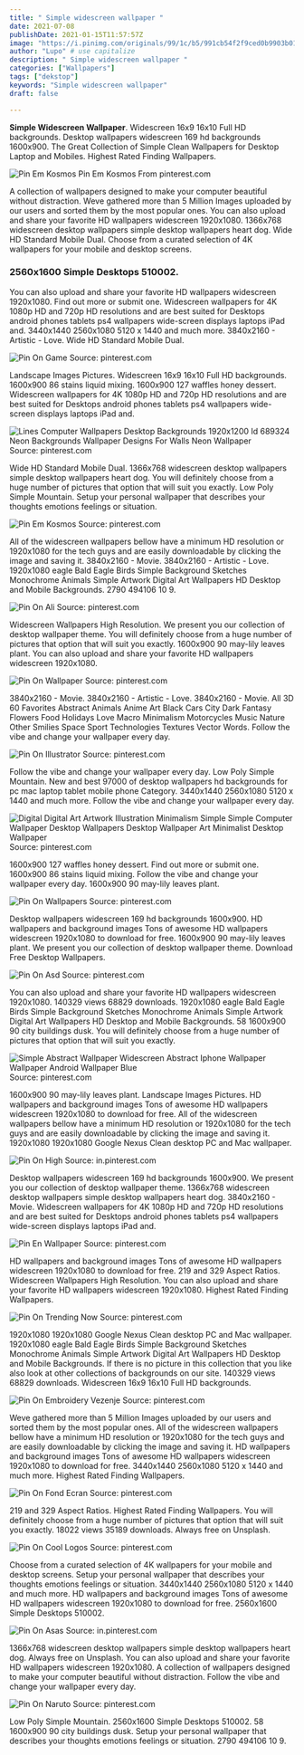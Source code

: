 ```yaml
---
title: " Simple widescreen wallpaper "
date: 2021-07-08
publishDate: 2021-01-15T11:57:57Z
image: "https://i.pinimg.com/originals/99/1c/b5/991cb54f2f9ced0b9903b0132de7fced.jpg"
author: "Lupo" # use capitalize
description: " Simple widescreen wallpaper "
categories: ["Wallpapers"]
tags: ["dekstop"]
keywords: "Simple widescreen wallpaper"
draft: false

---
```



**Simple Widescreen Wallpaper**. Widescreen 16x9 16x10 Full HD backgrounds. Desktop wallpapers widescreen 169 hd backgrounds 1600x900. The Great Collection of Simple Clean Wallpapers for Desktop Laptop and Mobiles. Highest Rated Finding Wallpapers.

![Pin Em Kosmos](https://i.pinimg.com/originals/1f/ab/b7/1fabb730b2945a9c1d3eb8717aa32e8e.jpg "Pin Em Kosmos")
Pin Em Kosmos From pinterest.com


A collection of wallpapers designed to make your computer beautiful without distraction. Weve gathered more than 5 Million Images uploaded by our users and sorted them by the most popular ones. You can also upload and share your favorite HD wallpapers widescreen 1920x1080. 1366x768 widescreen desktop wallpapers simple desktop wallpapers heart dog. Wide HD Standard Mobile Dual. Choose from a curated selection of 4K wallpapers for your mobile and desktop screens.

### 2560x1600 Simple Desktops 510002.

You can also upload and share your favorite HD wallpapers widescreen 1920x1080. Find out more or submit one. Widescreen wallpapers for 4K 1080p HD and 720p HD resolutions and are best suited for Desktops android phones tablets ps4 wallpapers wide-screen displays laptops iPad and. 3440x1440 2560x1080 5120 x 1440 and much more. 3840x2160 - Artistic - Love. Wide HD Standard Mobile Dual.


![Pin On Game](https://i.pinimg.com/originals/02/9c/6c/029c6c5e304f9341a9d2fc05cb66a595.jpg "Pin On Game")
Source: pinterest.com

Landscape Images Pictures. Widescreen 16x9 16x10 Full HD backgrounds. 1600x900 86 stains liquid mixing. 1600x900 127 waffles honey dessert. Widescreen wallpapers for 4K 1080p HD and 720p HD resolutions and are best suited for Desktops android phones tablets ps4 wallpapers wide-screen displays laptops iPad and.

![Lines Computer Wallpapers Desktop Backgrounds 1920x1200 Id 689324 Neon Backgrounds Wallpaper Designs For Walls Neon Wallpaper](https://i.pinimg.com/originals/d0/a0/70/d0a07064bac1a3c17c7cccf8b1f380d7.jpg "Lines Computer Wallpapers Desktop Backgrounds 1920x1200 Id 689324 Neon Backgrounds Wallpaper Designs For Walls Neon Wallpaper")
Source: pinterest.com

Wide HD Standard Mobile Dual. 1366x768 widescreen desktop wallpapers simple desktop wallpapers heart dog. You will definitely choose from a huge number of pictures that option that will suit you exactly. Low Poly Simple Mountain. Setup your personal wallpaper that describes your thoughts emotions feelings or situation.

![Pin Em Kosmos](https://i.pinimg.com/originals/1f/ab/b7/1fabb730b2945a9c1d3eb8717aa32e8e.jpg "Pin Em Kosmos")
Source: pinterest.com

All of the widescreen wallpapers bellow have a minimum HD resolution or 1920x1080 for the tech guys and are easily downloadable by clicking the image and saving it. 3840x2160 - Movie. 3840x2160 - Artistic - Love. 1920x1080 eagle Bald Eagle Birds Simple Background Sketches Monochrome Animals Simple Artwork Digital Art Wallpapers HD Desktop and Mobile Backgrounds. 2790 494106 10 9.

![Pin On Ali](https://i.pinimg.com/originals/94/44/db/9444db84ba477380f6583ae03d43d096.jpg "Pin On Ali")
Source: pinterest.com

Widescreen Wallpapers High Resolution. We present you our collection of desktop wallpaper theme. You will definitely choose from a huge number of pictures that option that will suit you exactly. 1600x900 90 may-lily leaves plant. You can also upload and share your favorite HD wallpapers widescreen 1920x1080.

![Pin On Wallpaper](https://i.pinimg.com/originals/fd/8e/c4/fd8ec48a963df2c491171f51d95afc16.jpg "Pin On Wallpaper")
Source: pinterest.com

3840x2160 - Movie. 3840x2160 - Artistic - Love. 3840x2160 - Movie. All 3D 60 Favorites Abstract Animals Anime Art Black Cars City Dark Fantasy Flowers Food Holidays Love Macro Minimalism Motorcycles Music Nature Other Smilies Space Sport Technologies Textures Vector Words. Follow the vibe and change your wallpaper every day.

![Pin On Illustrator](https://i.pinimg.com/originals/db/f0/03/dbf0036b006965cce04771b8cf7f723a.jpg "Pin On Illustrator")
Source: pinterest.com

Follow the vibe and change your wallpaper every day. Low Poly Simple Mountain. New and best 97000 of desktop wallpapers hd backgrounds for pc mac laptop tablet mobile phone Category. 3440x1440 2560x1080 5120 x 1440 and much more. Follow the vibe and change your wallpaper every day.

![Digital Digital Art Artwork Illustration Minimalism Simple Simple Computer Wallpaper Desktop Wallpapers Desktop Wallpaper Art Minimalist Desktop Wallpaper](https://i.pinimg.com/originals/2d/72/b7/2d72b78118d4da0f0ec9f171da72b2dd.jpg "Digital Digital Art Artwork Illustration Minimalism Simple Simple Computer Wallpaper Desktop Wallpapers Desktop Wallpaper Art Minimalist Desktop Wallpaper")
Source: pinterest.com

1600x900 127 waffles honey dessert. Find out more or submit one. 1600x900 86 stains liquid mixing. Follow the vibe and change your wallpaper every day. 1600x900 90 may-lily leaves plant.

![Pin On Wallpapers](https://i.pinimg.com/originals/74/85/dd/7485dd35a00469f9bc612cdcdf0e05a2.jpg "Pin On Wallpapers")
Source: pinterest.com

Desktop wallpapers widescreen 169 hd backgrounds 1600x900. HD wallpapers and background images Tons of awesome HD wallpapers widescreen 1920x1080 to download for free. 1600x900 90 may-lily leaves plant. We present you our collection of desktop wallpaper theme. Download Free Desktop Wallpapers.

![Pin On Asd](https://i.pinimg.com/originals/a8/98/e0/a898e097ea876e8c6ea9349ae8ccd6e5.jpg "Pin On Asd")
Source: pinterest.com

You can also upload and share your favorite HD wallpapers widescreen 1920x1080. 140329 views 68829 downloads. 1920x1080 eagle Bald Eagle Birds Simple Background Sketches Monochrome Animals Simple Artwork Digital Art Wallpapers HD Desktop and Mobile Backgrounds. 58 1600x900 90 city buildings dusk. You will definitely choose from a huge number of pictures that option that will suit you exactly.

![Simple Abstract Wallpaper Widescreen Abstract Iphone Wallpaper Wallpaper Android Wallpaper Blue](https://i.pinimg.com/originals/09/e8/67/09e867a5838b16b01d191fcc68c6dd33.jpg "Simple Abstract Wallpaper Widescreen Abstract Iphone Wallpaper Wallpaper Android Wallpaper Blue")
Source: pinterest.com

1600x900 90 may-lily leaves plant. Landscape Images Pictures. HD wallpapers and background images Tons of awesome HD wallpapers widescreen 1920x1080 to download for free. All of the widescreen wallpapers bellow have a minimum HD resolution or 1920x1080 for the tech guys and are easily downloadable by clicking the image and saving it. 1920x1080 1920x1080 Google Nexus Clean desktop PC and Mac wallpaper.

![Pin On High](https://i.pinimg.com/originals/94/54/09/9454092b4d659dfd3b19d1c22bcc2898.jpg "Pin On High")
Source: in.pinterest.com

Desktop wallpapers widescreen 169 hd backgrounds 1600x900. We present you our collection of desktop wallpaper theme. 1366x768 widescreen desktop wallpapers simple desktop wallpapers heart dog. 3840x2160 - Movie. Widescreen wallpapers for 4K 1080p HD and 720p HD resolutions and are best suited for Desktops android phones tablets ps4 wallpapers wide-screen displays laptops iPad and.

![Pin En Wallpaper](https://i.pinimg.com/originals/a6/9f/ab/a69fabccd877a09e53c169a906ad53d8.jpg "Pin En Wallpaper")
Source: pinterest.com

HD wallpapers and background images Tons of awesome HD wallpapers widescreen 1920x1080 to download for free. 219 and 329 Aspect Ratios. Widescreen Wallpapers High Resolution. You can also upload and share your favorite HD wallpapers widescreen 1920x1080. Highest Rated Finding Wallpapers.

![Pin On Trending Now](https://i.pinimg.com/originals/a1/23/69/a12369ad7c3413f9b99a7dadf5c4d87d.jpg "Pin On Trending Now")
Source: pinterest.com

1920x1080 1920x1080 Google Nexus Clean desktop PC and Mac wallpaper. 1920x1080 eagle Bald Eagle Birds Simple Background Sketches Monochrome Animals Simple Artwork Digital Art Wallpapers HD Desktop and Mobile Backgrounds. If there is no picture in this collection that you like also look at other collections of backgrounds on our site. 140329 views 68829 downloads. Widescreen 16x9 16x10 Full HD backgrounds.

![Pin On Embroidery Vezenje](https://i.pinimg.com/600x315/36/d4/14/36d414227a401a71493f69d690585197.jpg "Pin On Embroidery Vezenje")
Source: pinterest.com

Weve gathered more than 5 Million Images uploaded by our users and sorted them by the most popular ones. All of the widescreen wallpapers bellow have a minimum HD resolution or 1920x1080 for the tech guys and are easily downloadable by clicking the image and saving it. HD wallpapers and background images Tons of awesome HD wallpapers widescreen 1920x1080 to download for free. 3440x1440 2560x1080 5120 x 1440 and much more. Highest Rated Finding Wallpapers.

![Pin On Fond Ecran](https://i.pinimg.com/originals/0f/5f/3f/0f5f3fa865785c2690813ff86874d0b4.jpg "Pin On Fond Ecran")
Source: pinterest.com

219 and 329 Aspect Ratios. Highest Rated Finding Wallpapers. You will definitely choose from a huge number of pictures that option that will suit you exactly. 18022 views 35189 downloads. Always free on Unsplash.

![Pin On Cool Logos](https://i.pinimg.com/originals/a4/43/09/a44309538b6b54e815443110cb5a5582.jpg "Pin On Cool Logos")
Source: pinterest.com

Choose from a curated selection of 4K wallpapers for your mobile and desktop screens. Setup your personal wallpaper that describes your thoughts emotions feelings or situation. 3440x1440 2560x1080 5120 x 1440 and much more. HD wallpapers and background images Tons of awesome HD wallpapers widescreen 1920x1080 to download for free. 2560x1600 Simple Desktops 510002.

![Pin On Asas](https://i.pinimg.com/originals/d2/b0/08/d2b0084e8a637fe2fc0ebe3937385559.jpg "Pin On Asas")
Source: in.pinterest.com

1366x768 widescreen desktop wallpapers simple desktop wallpapers heart dog. Always free on Unsplash. You can also upload and share your favorite HD wallpapers widescreen 1920x1080. A collection of wallpapers designed to make your computer beautiful without distraction. Follow the vibe and change your wallpaper every day.

![Pin On Naruto](https://i.pinimg.com/originals/99/1c/b5/991cb54f2f9ced0b9903b0132de7fced.jpg "Pin On Naruto")
Source: pinterest.com

Low Poly Simple Mountain. 2560x1600 Simple Desktops 510002. 58 1600x900 90 city buildings dusk. Setup your personal wallpaper that describes your thoughts emotions feelings or situation. 2790 494106 10 9.

